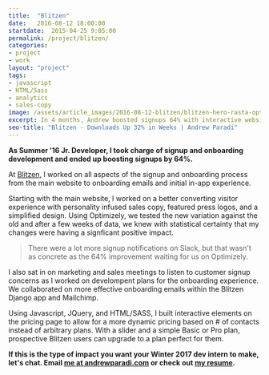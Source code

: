 ```yaml
---
title:  "Blitzen"
date:   2016-08-12 18:00:00
startdate:  2015-04-25 9:05:00
permalink: /project/blitzen/
categories: 
- project
- work
layout: "project"
tags:
- javascript
- HTML/Sass
- analytics
- sales-copy
image: /assets/article_images/2016-08-12-blitzen/blitzen-hero-rasta-optimizelyc.png
excerpt: In 4 months, Andrew boosted signups 64% with interactive website elements and steller split test beating sales copy.
seo-title: "Blitzen - Downloads Up 32% in Weeks | Andrew Paradi"
---
```


**As Summer '16 Jr. Developer, I took charge of signup and onboarding development and ended up boosting signups by 64%.**

At [Blitzen](https://blitzen.com/), I worked on all aspects of the signup and onboarding process from the main website to onboarding emails and initial in-app experience.

Starting with the main website, I worked on a better converting visitor experience with personality infused sales copy, featured press logos, and a simplified design. Using Optimizely, we tested the new variation against the old and after a few weeks of data, we knew with statistical certainty that my changes were having a signficant positive impact.

> There were a lot more signup notifications on Slack, but that wasn't as concrete as the 64% improvement waiting for us on Optimizely. 

I also sat in on marketing and sales meetings to listen to customer signup concerns as I worked on develompent plans for the onboarding experience. We collaborated on more effective onboarding emails within the Blitzen Django app and Mailchimp.

Using Javascript, JQuery, and HTML/SASS, I built interactive elements on the pricing page to allow for a more dynamic pricing based on # of contacts instead of arbitrary plans. With a slider and a simple Basic or Pro plan, prospective Blitzen users can upgrade to a plan perfect for them.

**If this is the type of impact you want your Winter 2017 dev intern to make, let's chat. Email [me at andrewparadi.com](mailto:me@andrewparadi.com) or check out [my resume](/assets/files/AndrewParadiResume.pdf).**

